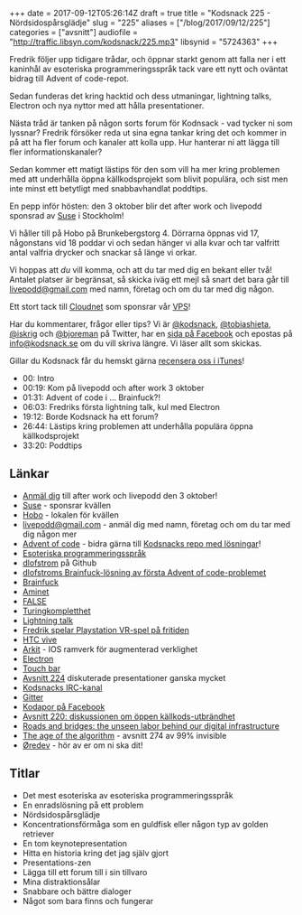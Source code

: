+++
date = 2017-09-12T05:26:14Z
draft = true
title = "Kodsnack 225 - Nördsidospårsglädje"
slug = "225"
aliases = ["/blog/2017/09/12/225"]
categories = ["avsnitt"]
audiofile = "http://traffic.libsyn.com/kodsnack/225.mp3"
libsynid = "5724363"
+++

Fredrik följer upp tidigare trådar, och öppnar starkt genom att falla ner i ett kaninhål av esoteriska programmeringsspråk tack vare ett nytt och oväntat bidrag till Advent of code-repot.

Sedan funderas det kring hacktid och dess utmaningar, lightning talks, Electron och nya nyttor med att hålla presentationer.

Nästa tråd är tanken på någon sorts forum för Kodnsack - vad tycker ni som lyssnar? Fredrik försöker reda ut sina egna tankar kring det och kommer in på att ha fler forum och kanaler att kolla upp. Hur hanterar ni att lägga till fler informationskanaler?

Sedan kommer ett matigt lästips för den som vill ha mer kring problemen med att underhålla öppna källkodsprojekt som blivit populära, och sist men inte minst ett betytligt med snabbavhandlat poddtips.

En pepp inför hösten: den 3 oktober blir det after work och livepodd sponsrad av [Suse](https://www.suse.com/) i Stockholm! 

Vi håller till på Hobo på Brunkebergstorg 4. Dörrarna öppnas vid 17, någonstans vid 18 poddar vi och sedan hänger vi alla kvar och tar valfritt antal valfria drycker och snackar så länge vi orkar.

Vi hoppas att *du* vill komma, och att du tar med dig en bekant eller två! Antalet platser är begränsat, så skicka iväg ett mejl så snart det bara går till [livepodd@gmail.com](mailto:lovepodd@gmail.com) med namn, företag och om du tar med dig någon.

Ett stort tack till [Cloudnet](http://www.cloudnet.se) som sponsrar vår [VPS](http://en.wikipedia.org/wiki/Virtual_private_server)!

Har du kommentarer, frågor eller tips? Vi är [@kodsnack](https://www.twitter.com/kodsnack), [@tobiashieta](https://www.twitter.com/tobiashieta), [@iskrig](https://www.twitter.com/iskrig) och [@bjoreman](https://www.twitter.com/bjoreman) på Twitter, har en [sida på Facebook](https://www.facebook.com/kodsnack) och epostas på [info@kodsnack.se](mailto:info@kodsnack.se) om du vill skriva längre. Vi läser allt som skickas.

Gillar du Kodsnack får du hemskt gärna [recensera oss i iTunes](http://itunes.apple.com/se/podcast/kodsnack/id561631498?l=en)!

* 00: Intro
* 00:19: Kom på livepodd och after work 3 oktober
* 01:31: Advent of code i … Brainfuck?!
* 06:03: Fredriks första lightning talk, kul med Electron
* 19:12: Borde Kodsnack ha ett forum?
* 26:44: Lästips kring problemen att underhålla populära öppna källkodsprojekt
* 33:20: Poddtips

## Länkar ##
* [Anmäl dig](mailto:lovepodd@gmail.com) till after work och livepodd den 3 oktober!
* [Suse](https://www.suse.com/) - sponsrar kvällen
* [Hobo](https://hobo.se/sv/) - lokalen för kvällen
* [livepodd@gmail.com](mailto:lovepodd@gmail.com) - anmäl dig med namn, företag och om du tar med dig någon mer
* [Advent of code](http://adventofcode.com/) - bidra gärna till [Kodsnacks repo med lösningar](https://github.com/kodsnack/advent_of_code_2016)!
* [Esoteriska programmeringsspråk](https://en.wikipedia.org/wiki/Esoteric_programming_language#FALSE)
* [dlofstrom](https://github.com/dlofstrom) på Github
* [dlofstroms Brainfuck-lösning av första Advent of code-problemet](https://github.com/kodsnack/advent_of_code_2016/tree/master/dlofstrom-brainfuck)
* [Brainfuck](https://en.wikipedia.org/wiki/Brainfuck)
* [Aminet](https://en.wikipedia.org/wiki/Aminet)
* [FALSE](https://en.wikipedia.org/wiki/Esoteric_programming_language#FALSE)
* [Turingkompletthet](https://en.wikipedia.org/wiki/Turing_completeness)
* [Lightning talk](https://en.wikipedia.org/wiki/Lightning_talk)
* [Fredrik spelar Playstation VR-spel på fritiden](https://bjoreman.com/archive-Playstation-VR.html)
* [HTC vive](https://en.wikipedia.org/wiki/HTC_Vive)
* [Arkit](https://developer.apple.com/arkit/) - IOS ramverk för augmenterad verklighet
* [Electron](https://electron.atom.io/)
* [Touch bar](https://developer.apple.com/macos/touch-bar/)
* [Avsnitt 224](http://kodsnack.se/) diskuterade presentationer ganska mycket
* [Kodsnacks IRC-kanal](irc://irc.freenode.net:+7000/kodsnack)
* [Gitter](https://gitter.im/)
* [Kodapor på Facebook](https://www.facebook.com/groups/utvecklare.stockholm/)
* [Avsnitt 220: diskussionen om öppen källkods-utbrändhet](http://kodsnack.se/220/)
* [Roads and bridges: the unseen labor behind our digital infrastructure](http://www.fordfoundation.org/library/reports-and-studies/roads-and-bridges-the-unseen-labor-behind-our-digital-infrastructure)
* [The age of the algorithm](http://99percentinvisible.org/episode/the-age-of-the-algorithm/) - avsnitt 274 av 99% invisible
* [Øredev](http://oredev.org/) - hör av er om ni ska dit!

## Titlar ##
* Det mest esoteriska av esoteriska programmeringsspråk
* En enradslösning på ett problem
* Nördsidospårsglädje
* Koncentrationsförmåga som en guldfisk eller någon typ av golden retriever
* En tom keynotepresentation
* Hitta en historia kring det jag själv gjort
* Presentations-zen
* Lägga till ett forum till i sin tillvaro
* Mina distraktionsålar
* Snabbare och bättre dialoger
* Något som bara finns och fungerar